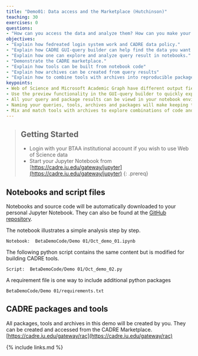 ```yaml
---
title: "Demo01: Data access and the Marketplace (Hutchinson)"
teaching: 30
exercises: 0
questions:
- "How can you access the data and analyze them? How can you make your analysis reproducible?"
objectives:
- "Explain how fedreated login system work and CADRE data policy."
- "Explain how CADRE GUI-query builder can help find the data you want."
- "Explain how one can explore and analyze query result in notebooks."
- "Demonstrate the CADRE marketplace."
- "Explain how tools can be built from notebook code"
- "Explain how archives can be created from query results"
- "Explain how to combine tools with archives into reproducible packages"
keypoints:
- Web of Science and Microsoft Academic Graph have different output fields 
- Use the preview functionality in the GUI-query builder to quickly explore the data
- All your query and package results can be viewd in your notebook environment
- Naming your queries, tools, archives and packages will make keeping track of them much easier
- Mix and match tools with archives to explore combinations of code and data
---
```


> ## Getting Started
>- Login with your BTAA institutional account if you wish to use Web of Science data
>- Start your Jupyter Notebook from [https://cadre.iu.edu/gateway/jupyter](https://cadre.iu.edu/gateway/jupyter)
{: .prereq}

## Notebooks and script files
Notebooks and source code will be automatically downloaded to your personal Jupyter Notebook. They can also be found at the [GitHub repository](https://github.com/iuni-cadre/BetaDemoCode).

The notebook illustrates a simple analysis step by step.
```
Notebook:  BetaDemoCode/Demo 01/Oct_demo_01.ipynb
```

The following python script contains the same content but is modified for building CADRE tools.
```
Script:  BetaDemoCode/Demo 01/Oct_demo_02.py
```

A requirement file is one way to include additional python packages
```
BetaDemoCode/Demo 01/requirements.txt
```

## CADRE packages and tools
All packages, tools and archives in this demo will be created by you. They can be created and accessed from the CADRE Marketplace. [https://cadre.iu.edu/gateway/rac](https://cadre.iu.edu/gateway/rac) 

{% include links.md %}
